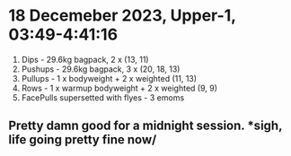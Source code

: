 # 18 Decemeber 2023, Upper-1, 03:49-4:41:16
1. Dips - 29.6kg bagpack, 2 x (13, 11) 
2. Pushups - 29.6kg bagpack, 3 x (20, 18, 13)
3. Pullups - 1 x bodyweight + 2 x weighted (11, 13)
4. Rows - 1 x warmup bodyweight + 2 x weighted (9, 9)
5. FacePulls supersetted with flyes - 3 emoms

## Pretty damn good for a midnight session. *sigh, life going pretty fine now/

